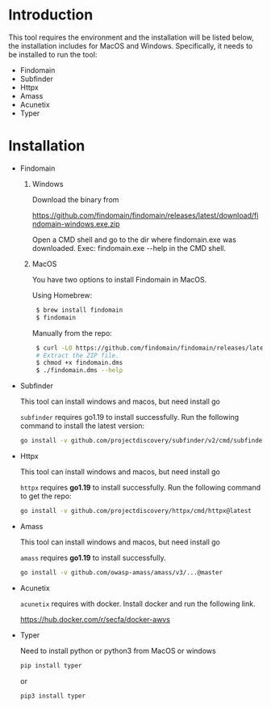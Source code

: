# Introduction
This tool requires the environment and the installation will be listed below, the installation includes for MacOS and Windows. Specifically, it needs to be installed to run the tool:
- Findomain
- Subfinder
- Httpx
- Amass
- Acunetix
- Typer
# Installation

- Findomain


   1. Windows

        Download the binary from 
    
         https://github.com/findomain/findomain/releases/latest/download/findomain-windows.exe.zip
  
        Open a CMD shell and go to the dir where findomain.exe was downloaded. 
           Exec: findomain.exe --help in the CMD shell.

        


   2. MacOS
  
        You have two options to install Findomain in MacOS.

        Using Homebrew:
       ```sh
        $ brew install findomain
        $ findomain
        ```
      Manually from the repo:
       ```sh
        $ curl -LO https://github.com/findomain/findomain/releases/latest/download/findomain-osx.zip
        # Extract the ZIP file.
        $ chmod +x findomain.dms
        $ ./findomain.dms --help
      ```
      

- Subfinder

    This tool can install windows and macos, but need install go

    `subfinder` requires go1.19 to install successfully. Run the following command to install the latest version:
    ```sh
    go install -v github.com/projectdiscovery/subfinder/v2/cmd/subfinder@latest
    ```
  
- Httpx

    This tool can install windows and macos, but need install go

  `httpx` requires **go1.19** to install successfully. Run the following command to get the repo:

    ```sh
    go install -v github.com/projectdiscovery/httpx/cmd/httpx@latest
    ```
- Amass

    This tool can install windows and macos, but need install go
       
     `amass` requires **go1.19** to install successfully. 
    ```sh
    go install -v github.com/owasp-amass/amass/v3/...@master
    ```
  
- Acunetix
      
     `acunetix` requires with docker. Install docker and run the following link.
      
    https://hub.docker.com/r/secfa/docker-awvs



- Typer

    Need to install python or python3 from MacOS or windows

    ```sh
    pip install typer
    ```
    or
    ```sh
    pip3 install typer
    ```
